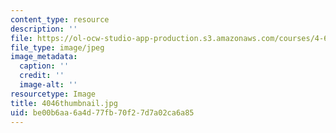 ```yaml
---
content_type: resource
description: ''
file: https://ol-ocw-studio-app-production.s3.amazonaws.com/courses/4-614-religious-architecture-and-islamic-cultures-fall-2002/be00b6aa6a4d77fb70f27d7a02ca6a85_4046thumbnail.jpg
file_type: image/jpeg
image_metadata:
  caption: ''
  credit: ''
  image-alt: ''
resourcetype: Image
title: 4046thumbnail.jpg
uid: be00b6aa-6a4d-77fb-70f2-7d7a02ca6a85
---
```

